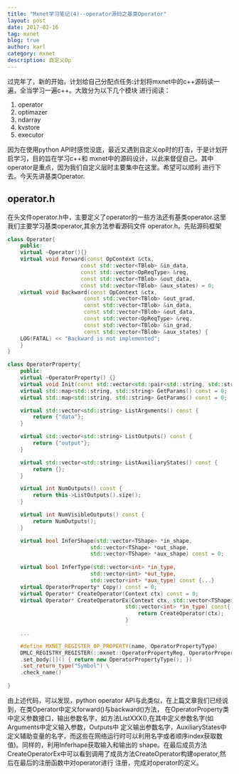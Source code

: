 ```yaml
---
title: "Mxnet学习笔记(4)--operator源码之基类Operator"
layout: post
date: 2017-02-16
tag: mxnet
blog: true
author: karl
category: mxnet
description: 自定义Op
---  
```


过完年了，新的开始，计划给自己分配点任务:计划将mxnet中的c++源码读一遍，全当学习一遍c++。大致分为以下几个模块
进行阅读：　　

1. operator  
2. optimazer  
3. ndarray  
4. kvstore  
5. executor  

因为在使用python API时感觉没底，最近又遇到自定义op时的打击，于是计划开启学习，目的旨在学习c++和
mxnet中的源码设计，以此来督促自己。其中operator是重点，因为我们自定义层时主要集中在这里。希望可以顺利
进行下去。今天先讲基类Operator.  

## operator.h  

在头文件operator.h中，主要定义了operator的一些方法还有基类operator.这里我们主要学习基类operator,其余方法参看源码文件
operator.h。先贴源码框架　　


```c++
class Operator{
    public:
    virtual ~Operator(){}
    virtual void Forward(const OpContext &ctx,
                       const std::vector<TBlob> &in_data,
                       const std::vector<OpReqType> &req,
                       const std::vector<TBlob> &out_data,
                       const std::vector<TBlob> &aux_states) = 0;
    virtual void Backward(const OpContext &ctx,
                        const std::vector<TBlob> &out_grad,
                        const std::vector<TBlob> &in_data,
                        const std::vector<TBlob> &out_data,
                        const std::vector<OpReqType> &req,
                        const std::vector<TBlob> &in_grad,
                        const std::vector<TBlob> &aux_states) {
    LOG(FATAL) << "Backward is not implemented";
    }
}

class OperatorProperty{
    public:
    virtual ~OperatorProperty() {}
    virtual void Init(const std::vector<std::pair<std::string, std::string> >& kwargs) = 0;
    virtual std::map<std::string, std::string> GetParams() const = 0;
    virtual std::map<std::string, std::string> GetParams() const = 0;

    virtual std::vector<std::string> ListArguments() const {
        return {"data"};
    }

    virtual std::vector<std::string> ListOutputs() const {
        return {"output"};
    }

    virtual std::vector<std::string> ListAuxiliaryStates() const {
        return {};
    }

    virtual int NumOutputs() const {
        return this->ListOutputs().size();
    }

    virtual int NumVisibleOutputs() const {
        return NumOutputs();
    }

    virtual bool InferShape(std::vector<TShape> *in_shape,
                          std::vector<TShape> *out_shape,
                          std::vector<TShape> *aux_shape) const = 0;
    
    virtual bool InferType(std::vector<int> *in_type,
                          std::vector<int> *out_type,
                          std::vector<int> *aux_type) const {...}
    virtual OperatorProperty* Copy() const = 0;
    virtual Operator* CreateOperator(Context ctx) const = 0;
    virtual Operator* CreateOperatorEx(Context ctx, std::vector<TShape> *in_shape,
                                     std::vector<int> *in_type) const{
                                         return CreateOperator(ctx);
                                     }
    
    ...

    #define MXNET_REGISTER_OP_PROPERTY(name, OperatorPropertyType)          \
    DMLC_REGISTRY_REGISTER(::mxnet::OperatorPropertyReg, OperatorPropertyReg, name) \
    .set_body([]() { return new OperatorPropertyType(); })                \
    .set_return_type("Symbol") \
    .check_name()
                          
}
```  

由上述代码，可以发现，python operator API与此类似，在上篇文章我们已经说到，在类Operator中定义forward()与backward()方法，
在OperatorProperty类中定义参数接口，输出参数名字，如方法ListXXX(),在其中定义参数名字(如Arguments中定义输入参数，Outputs中
定义输出参数名字，AuxiliaryStates中定义辅助变量的名字，而这些在网络运行时可以利用名字或者顺序index获取数值)。同样的，利用Inferhape获取输入和输出的
shape。在最后成员方法CreateOperatorEx中可以看到调用了成员方法CreateOperator构建operator,然后在最后的注册函数中对operator进行
注册，完成对operator的定义。